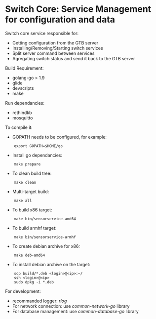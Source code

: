 Switch Core: Service Management for configuration and data
==========================================================

Switch core service responsible for:
* Getting configuration from the GTB server
* Installing/Removing/Starting switch services
* Split server command between services
* Agregating switch status and send it back to the GTB server

Build Requirement: 
* golang-go > 1.9
* glide
* devscripts
* make

Run dependancies:
* rethindkb
* mosquitto

To compile it:
* GOPATH needs to be configured, for example:
```
    export GOPATH=$HOME/go
```

* Install go dependancies:
```
    make prepare
```

* To clean build tree:
```
    make clean
```

* Multi-target build:
```
    make all
```

* To build x86 target:
```
    make bin/sensorservice-amd64
```

* To build armhf target:
```
    make bin/sensorservice-armhf
```
* To create debian archive for x86:
```
    make deb-amd64
```

* To install debian archive on the target:
```
    scp build/*.deb <login>@<ip>:~/
    ssh <login>@<ip>
    sudo dpkg -i *.deb
```

For development:
* recommanded logger: *rlog*
* For network connection: use *common-network-go* library
* For database management: use *common-database-go* library
